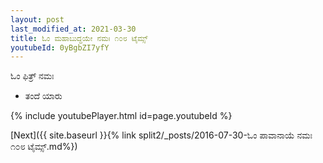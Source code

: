 ```yaml
---
layout: post
last_modified_at: 2021-03-30
title: ಓಂ ಮಹಾಬುದ್ಧಯೇ ನಮಃ ೧೦೮ ಟೈಮ್ಸ್
youtubeId: 0yBgbZI7yfY
---
```

 
 
 ಓಂ ಫಿತ್ರ್ ನಮಃ  
 
 -  ತಂದೆ ಯಾರು 
 
  
 
  
 
 
 
 
 
 


{% include youtubePlayer.html id=page.youtubeId %}
 
[Next]({{ site.baseurl }}{% link  split2/_posts/2016-07-30-ಓಂ ಪಾವಾನಾಯೆ ನಮಃ ೧೦೮ ಟೈಮ್ಸ್.md%})
 
